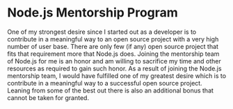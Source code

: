 # Node.js Mentorship Program

One of my strongest desire since I started out as a developer is to contribute in a meaningful way to an open source project with a very high number of user base. There are only few (if any) open source project that fits that requirement more that Node.js does. Joining the mentorship team of Node.js for me is an honor and am willing to sacrifice my time and other resources as required to gain such honor. As a result of joining the Node.js mentorship team, I would have fulfilled one of my greatest desire which is to contribute in a meaningful way to a successful open source project. Leaning from some of the best out there is also an additional bonus that cannot be taken for granted.
